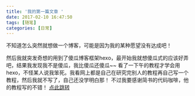 ```yaml
---
title: '我的第一篇文章 '
date: 2017-02-10 16:47:50
tags: [随笔]
categories: [日常]
---
```

不知道怎么突然就想做一个博客，可能是因为我的某种愿望没有达成吧！
<!-- more -->
然后我就突发奇想的用到了傻瓜博客框架hexo，最开始我就想傻瓜式的应该好弄吧，结果我发现我不是傻瓜，我比傻瓜还傻瓜~~ 看了一下午的教程才学会用hexo，不怪某人说我笨死。我看网上都是自己在研究完别人的教程再自己写一个教程，然后我就不写了，自己还没学明白那！
不过我要感谢简书的代码咖啡，他的教程写的不错！ <a href="http://www.jianshu.com/p/e99ed60390a8">点此跳转</a>